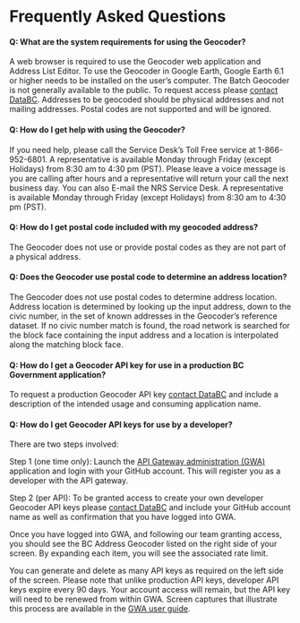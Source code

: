 # Frequently Asked Questions

#### Q: What are the system requirements for using the Geocoder?
A web browser is required to use the Geocoder web application and Address List Editor.
To use the Geocoder in Google Earth, Google Earth 6.1 or higher needs to be installed on the user’s computer.
The Batch Geocoder is not generally available to the public.  To request access please [contact DataBC](https://dpdd.atlassian.net/servicedesk/customer/portal/1/group/7/create/15).
Addresses to be geocoded should be physical addresses and not mailing addresses.
Postal codes are not supported and will be ignored.

#### Q: How do I get help with using the Geocoder?

If you need help, please call the Service Desk’s Toll Free service at 1-866-952-6801. A representative is available Monday through Friday (except Holidays) from 8:30 am to 4:30 pm (PST). Please leave a voice message is you are calling after hours and a representative will return your call the next business day. You can also E-mail the NRS Service Desk. A representative is available Monday through Friday (except Holidays) from 8:30 am to 4:30 pm (PST).

#### Q: How do I get postal code included with my geocoded address?

The Geocoder does not use or provide postal codes as they are not part of a physical address.

#### Q: Does the Geocoder use postal code to determine an address location?

The Geocoder does not use postal codes to determine address location. Address location is determined by looking up the input address, down to the civic number, in the set of known addresses in the Geocoder’s reference dataset. If no civic number match is found, the road network is searched for the block face containing the input address and a location is interpolated along the matching block face.

#### Q: How do I get a Geocoder API key for use in a production BC Government application?

To request a production Geocoder API key [contact DataBC](https://forms.gov.bc.ca/databc-contact-us/) and include a description of the intended usage and consuming application name.

#### Q: How do I get Geocoder API keys for use by a developer?

There are two steps involved:

Step 1 (one time only): 
Launch the [API Gateway administration (GWA)](https://gwa.apps.gov.bc.ca/ui/apiKeys) application and login with your GitHub account. This will register you as a developer with the API gateway.

Step 2 (per API): 
To be granted access to create your own developer Geocoder API keys please [contact DataBC](https://forms.gov.bc.ca/databc-contact-us/) and include your GitHub account name as well as confirmation that you have logged into GWA.

Once you have logged into GWA, and following our team granting access, you should see the BC Address Geocoder listed on the right side of your screen. By expanding each item, you will see the associated rate limit.

You can generate and delete as many API keys as required on the left side of the screen. Please note that unlike production API keys, developer API keys expire every 90 days. Your account access will remain, but the API key will need to be renewed from within GWA. Screen captures that illustrate this process are available in the [GWA user guide](https://github.com/bcgov/gwa/wiki/Developer-Guide).
